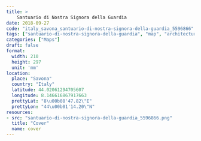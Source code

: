 ```yaml
---
title: > 
    Santuario di Nostra Signora della Guardia
date: 2018-09-27
code: "italy_savona_santuario-di-nostra-signora-della-guardia_5596866"
tags: ["santuario-di-nostra-signora-della-guardia", "map", "architecture", "buildings", "Savona", "Italy"]
categories: ["Maps"]
draft: false
format:
  width: 210
  height: 297
  unit: 'mm'
location:
  place: "Savona"
  country: "Italy"
  latitude: 44.02061294705607
  longitude: 8.146616867917663
  prettyLat: "8\u00b08'47.82\"E"
  prettyLon: "44\u00b01'14.20\"N"
resources:
- src: "santuario-di-nostra-signora-della-guardia_5596866.png"
  title: "Cover"
  name: cover
---
```


